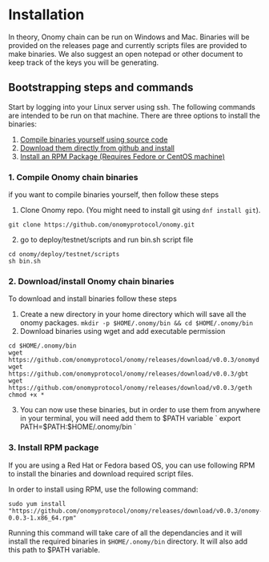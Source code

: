 # Installation

In theory, Onomy chain can be run on Windows and Mac. Binaries will be provided on the releases page and currently
scripts files are provided to make binaries. We also suggest an open notepad or other document to keep track of the keys
you will be generating.

## Bootstrapping steps and commands

Start by logging into your Linux server using ssh. The following commands are intended to be run on that machine. There
are three options to install the binaries:

1. [Compile binaries yourself using source code](#compileInstall)
2. [Download them directly from github and install](#downloadInstall)
3. [Install an RPM Package (Requires Fedore or CentOS machine)](#rpmInstall)

### <a name="compileInstall"></a> 1. Compile Onomy chain binaries

if you want to compile binaries yourself, then follow these steps

1. Clone Onomy repo. (You might need to install git using `dnf install git`).

```
git clone https://github.com/onomyprotocol/onomy.git
```

2. go to deploy/testnet/scripts and run bin.sh script file

```
cd onomy/deploy/testnet/scripts
sh bin.sh
```

### <a name="downloadInstall"></a> 2. Download/install Onomy chain binaries

To download and install binaries follow these steps

1. Create a new directory in your home directory which will save all the onomy
   packages. `mkdir -p $HOME/.onomy/bin && cd $HOME/.onomy/bin`
2. Download binaries using wget and add executable permission

```
cd $HOME/.onomy/bin
wget https://github.com/onomyprotocol/onomy/releases/download/v0.0.3/onomyd
wget https://github.com/onomyprotocol/onomy/releases/download/v0.0.3/gbt
wget https://github.com/onomyprotocol/onomy/releases/download/v0.0.3/geth
chmod +x *
```

3. You can now use these binaries, but in order to use them from anywhere in your terminal, you will need add them to
   $PATH variable
   `
   export PATH=$PATH:$HOME/.onomy/bin
   `

### <a name="rpmInstall"></a> 3. Install RPM package

If you are using a Red Hat or Fedora based OS, you can use following RPM to install the binaries and download required
script files.

In order to install using RPM, use the following command:

```
sudo yum install "https://github.com/onomyprotocol/onomy/releases/download/v0.0.3/onomy-0.0.3-1.x86_64.rpm"
```

Running this command will take care of all the dependancies and it will install the required binaries
in `$HOME/.onomy/bin` directory. It will also add this path to $PATH variable.

